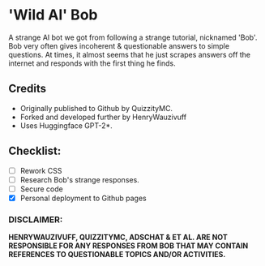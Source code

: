 # 'Wild Al' Bob
A strange AI bot we got from following a strange tutorial, nicknamed 'Bob'.
Bob very often gives incoherent & questionable answers to simple questions. 
At times, it almost seems that he just scrapes answers off the internet and responds with the first thing he finds.

## Credits
- Originally published to Github by QuizzityMC.
- Forked and developed further by HenryWauzivuff
- Uses Huggingface GPT-2*.

## Checklist:
- [ ] Rework CSS
- [ ] Research Bob's strange responses.
- [ ] Secure code
- [x] Personal deployment to Github pages

### DISCLAIMER: 
**HENRYWAUZIVUFF, QUIZZITYMC, ADSCHAT & ET AL. ARE NOT RESPONSIBLE FOR ANY RESPONSES FROM BOB THAT MAY CONTAIN REFERENCES TO QUESTIONABLE TOPICS AND/OR ACTIVITIES.**
